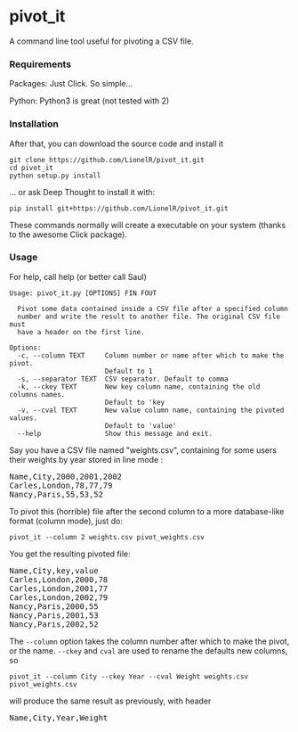 pivot_it
==============


A command line tool useful for pivoting a CSV file.

### Requirements
Packages: Just Click. So simple...

Python: Python3 is great (not tested with 2)


### Installation

After that, you can download the source code and install it

```
git clone https://github.com/LionelR/pivot_it.git
cd pivot_it
python setup.py install
```

... or ask Deep Thought to install it with:

```
pip install git+https://github.com/LionelR/pivot_it.git
```

These commands normally will create a executable on your system (thanks to the awesome Click package).


### Usage

For help, call help (or better call Saul)

```
Usage: pivot_it.py [OPTIONS] FIN FOUT

  Pivot some data contained inside a CSV file after a specified column
  number and write the result to another file. The original CSV file must
  have a header on the first line.

Options:
  -c, --column TEXT     Column number or name after which to make the pivot.
                        Default to 1
  -s, --separator TEXT  CSV separator. Default to comma
  -k, --ckey TEXT       New key column name, containing the old columns names.
                        Default to 'key
  -v, --cval TEXT       New value column name, containing the pivoted values.
                        Default to 'value'
  --help                Show this message and exit.
```

Say you have a CSV file named "weights.csv", containing for some users their weights by year stored in line mode :

<pre>
Name,City,2000,2001,2002
Carles,London,78,77,79
Nancy,Paris,55,53,52
</pre>

To pivot this (horrible) file after the second column to a more database-like format (column mode), just do:

```
pivot_it --column 2 weights.csv pivot_weights.csv
```

You get the resulting pivoted file:

<pre>
Name,City,key,value
Carles,London,2000,78
Carles,London,2001,77
Carles,London,2002,79
Nancy,Paris,2000,55
Nancy,Paris,2001,53
Nancy,Paris,2002,52
</pre>

The `--column` option takes the column number after which to make the pivot, or the name.
`--ckey` and `cval` are used to rename the defaults new columns, so

```
pivot_it --column City --ckey Year --cval Weight weights.csv pivot_weights.csv
```

will produce the same result as previously, with header
<pre>
Name,City,Year,Weight
</pre>


